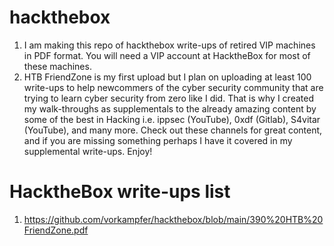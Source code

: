 # hackthebox
1. I am making this repo of hackthebox write-ups of retired VIP machines in PDF format. You will need a VIP account at HacktheBox for most of these machines.
2. HTB FriendZone is my first upload but I plan on uploading at least 100 write-ups to help newcommers of the cyber security community that are trying to learn cyber security from zero like I did. That is why I created my walk-throughs as supplementals to the already amazing content by some of the best in Hacking i.e. ippsec (YouTube), 0xdf (Gitlab), S4vitar (YouTube), and many more. Check out these channels for great content, and if you are missing something perhaps I have it covered in my supplemental write-ups. Enjoy!

# HacktheBox write-ups list
1. https://github.com/vorkampfer/hackthebox/blob/main/390%20HTB%20FriendZone.pdf
